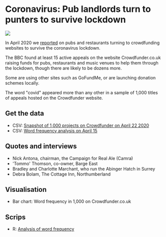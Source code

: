 # Coronavirus: Pub landlords turn to punters to survive lockdown

![](https://ichef.bbci.co.uk/news/624/cpsprodpb/BF3E/production/_111885984_crowdfundwords2204-nc.png)

In April 2020 we [reported](https://www.bbc.co.uk/news/uk-52369758) on pubs and restaurants turning to crowdfunding websites to survive the coronavirus lockdown.

The BBC found at least 15 active appeals on the website Crowdfunder.co.uk raising funds for pubs, restaurants and music venues to help them through the lockdown, though there are likely to be dozens more.

Some are using other sites such as GoFundMe, or are launching donation schemes locally.

The word "covid" appeared more than any other in a sample of 1,000 titles of appeals hosted on the Crowdfunder website.

## Get the data

* CSV: [Snapshot of 1,000 projects on Crowdfunder on April 22 2020](https://github.com/BBC-Data-Unit/coronavirus-crowdfundingpubs/blob/master/crowdfunderscrape22apr_CLEANED.csv)
* CSV: [Word frequency analysis on April 15](https://github.com/BBC-Data-Unit/coronavirus-crowdfundingpubs/blob/master/covidallwords.csv)

## Quotes and interviews

* Nick Antona, chairman, the Campaign for Real Ale (Camra)
* 'Tommo' Thomson, co-owner, Barge East
* Bradley and Charlotte Marchant, who run the Abinger Hatch in Surrey
* Debra Bolam, The Cottage Inn, Northumberland

## Visualisation

* Bar chart: Word frequency in 1,000 on Crowdfunder.co.uk

## Scrips

* R: [Analysis of word frequency](https://github.com/BBC-Data-Unit/coronavirus-crowdfundingpubs/blob/master/coronacrowd.R)

